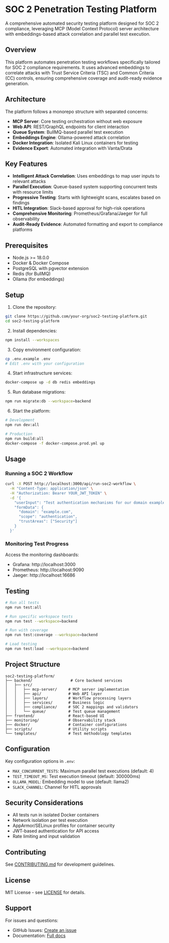# SOC 2 Penetration Testing Platform

A comprehensive automated security testing platform designed for SOC 2 compliance, leveraging MCP (Model Context Protocol) server architecture with embeddings-based attack correlation and parallel test execution.

## Overview

This platform automates penetration testing workflows specifically tailored for SOC 2 compliance requirements. It uses advanced embeddings to correlate attacks with Trust Service Criteria (TSC) and Common Criteria (CC) controls, ensuring comprehensive coverage and audit-ready evidence generation.

## Architecture

The platform follows a monorepo structure with separated concerns:

- **MCP Server**: Core testing orchestration without web exposure
- **Web API**: REST/GraphQL endpoints for client interaction
- **Queue System**: BullMQ-based parallel test execution
- **Embeddings Engine**: Ollama-powered attack correlation
- **Docker Integration**: Isolated Kali Linux containers for testing
- **Evidence Export**: Automated integration with Vanta/Drata

## Key Features

- **Intelligent Attack Correlation**: Uses embeddings to map user inputs to relevant attacks
- **Parallel Execution**: Queue-based system supporting concurrent tests with resource limits
- **Progressive Testing**: Starts with lightweight scans, escalates based on findings
- **HITL Integration**: Slack-based approval for high-risk operations
- **Comprehensive Monitoring**: Prometheus/Grafana/Jaeger for full observability
- **Audit-Ready Evidence**: Automated formatting and export to compliance platforms

## Prerequisites

- Node.js >= 18.0.0
- Docker & Docker Compose
- PostgreSQL with pgvector extension
- Redis (for BullMQ)
- Ollama (for embeddings)

## Setup

1. Clone the repository:
```bash
git clone https://github.com/your-org/soc2-testing-platform.git
cd soc2-testing-platform
```

2. Install dependencies:
```bash
npm install --workspaces
```

3. Copy environment configuration:
```bash
cp .env.example .env
# Edit .env with your configuration
```

4. Start infrastructure services:
```bash
docker-compose up -d db redis embeddings
```

5. Run database migrations:
```bash
npm run migrate:db --workspace=backend
```

6. Start the platform:
```bash
# Development
npm run dev:all

# Production
npm run build:all
docker-compose -f docker-compose.prod.yml up
```

## Usage

### Running a SOC 2 Workflow

```bash
curl -X POST http://localhost:3000/api/run-soc2-workflow \
  -H "Content-Type: application/json" \
  -H "Authorization: Bearer YOUR_JWT_TOKEN" \
  -d '{
    "userInput": "Test authentication mechanisms for our domain example.com",
    "formData": {
      "domain": "example.com",
      "scope": "authentication",
      "trustAreas": ["Security"]
    }
  }'
```

### Monitoring Test Progress

Access the monitoring dashboards:
- Grafana: http://localhost:3000
- Prometheus: http://localhost:9090
- Jaeger: http://localhost:16686

## Testing

```bash
# Run all tests
npm run test:all

# Run specific workspace tests
npm run test --workspace=backend

# Run with coverage
npm run test:coverage --workspace=backend

# Load testing
npm run test:load --workspace=backend
```

## Project Structure

```
soc2-testing-platform/
├── backend/                 # Core backend services
│   ├── src/
│   │   ├── mcp-server/     # MCP server implementation
│   │   ├── api/            # Web API layer
│   │   ├── layers/         # Workflow processing layers
│   │   ├── services/       # Business logic
│   │   ├── compliance/     # SOC 2 mappings and validators
│   │   └── queue/          # Test queue management
├── frontend/               # React-based UI
├── monitoring/             # Observability stack
├── docker/                 # Container configurations
├── scripts/                # Utility scripts
└── templates/              # Test methodology templates
```

## Configuration

Key configuration options in `.env`:

- `MAX_CONCURRENT_TESTS`: Maximum parallel test executions (default: 4)
- `TEST_TIMEOUT_MS`: Test execution timeout (default: 300000ms)
- `OLLAMA_MODEL`: Embedding model to use (default: llama2)
- `SLACK_CHANNEL`: Channel for HITL approvals

## Security Considerations

- All tests run in isolated Docker containers
- Network isolation per test execution
- AppArmor/SELinux profiles for container security
- JWT-based authentication for API access
- Rate limiting and input validation

## Contributing

See [CONTRIBUTING.md](docs/CONTRIBUTING.md) for development guidelines.

## License

MIT License - see [LICENSE](LICENSE) for details.

## Support

For issues and questions:
- GitHub Issues: [Create an issue](https://github.com/your-org/soc2-testing-platform/issues)
- Documentation: [Full docs](docs/) 
